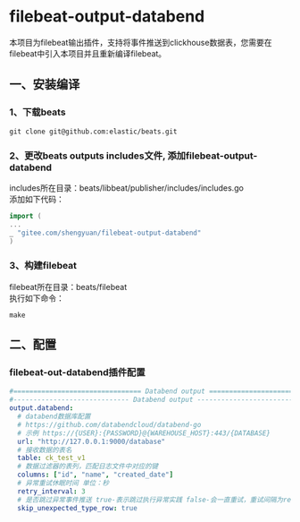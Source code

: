 # filebeat-output-databend

本项目为filebeat输出插件，支持将事件推送到clickhouse数据表，您需要在filebeat中引入本项目并且重新编译filebeat。

## 一、安装编译

### 1、下载beats

```shell
git clone git@github.com:elastic/beats.git
```

### 2、更改beats outputs includes文件, 添加filebeat-output-databend

includes所在目录：beats/libbeat/publisher/includes/includes.go  
添加如下代码：

```go
import (
...
_ "gitee.com/shengyuan/filebeat-output-databend"
)
```

### 3、构建filebeat

filebeat所在目录：beats/filebeat  
执行如下命令：

```shell
make
```

## 二、配置

### filebeat-out-databend插件配置

```yml
#================================ Databend output ======================
#----------------------------- Databend output --------------------------------
output.databend:
  # databend数据库配置
  # https://github.com/databendcloud/databend-go
  # 示例 https://{USER}:{PASSWORD}@{WAREHOUSE_HOST}:443/{DATABASE}
  url: "http://127.0.0.1:9000/database"
  # 接收数据的表名
  table: ck_test_v1
  # 数据过滤器的表列，匹配日志文件中对应的键
  columns: ["id", "name", "created_date"]
  # 异常重试休眠时间 单位：秒
  retry_interval: 3
  # 是否跳过异常事件推送 true-表示跳过执行异常实践 false-会一直重试，重试间隔为retry_interval
  skip_unexpected_type_row: true
```

